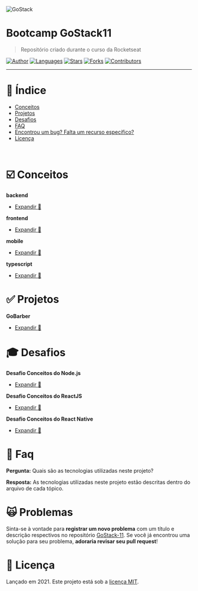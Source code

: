 <img alt="GoStack" src="https://github.com/phellippe/GoStack-11/blob/main/logo/gostack-rocketseat.png" />

# Bootcamp GoStack11

> Repositório criado durante o curso da Rocketseat

[![Author](https://img.shields.io/badge/author-phellippe-662d91?style=flat-square)](https://github.com/phellippe)
[![Languages](https://img.shields.io/github/languages/count/phellippe/GoStack-11?color=%23662d91&style=flat-square)](#)
[![Stars](https://img.shields.io/github/stars/phellippe/GoStack-11?color=662d91&style=flat-square)](https://github.com/phellippe/GoStack-11/stargazers)
[![Forks](https://img.shields.io/github/forks/phellippe/GoStack-11?color=%23662d91&style=flat-square)](https://github.com/phellippe/GoStack-11/network/members)
[![Contributors](https://img.shields.io/github/contributors/phellippe/GoStack-11?color=662d91&style=flat-square)](https://github.com/phellippe/GoStack-11//graphs/contributors)

---

# :pushpin: Índice

* [Conceitos](#ballot_box_with_check-conceitos)
* [Projetos](#white_check_mark-projetos)
* [Desafios](#mortar_board-desafios)
* [FAQ](#postbox-faq)
* [Encontrou um bug? Falta um recurso específico?](#scream_cat-problemas)
* [Licença](#closed_book-licença)

<br />

# :ballot_box_with_check: Conceitos

**backend**

- [Expandir :page_with_curl:](https://github.com/phellippe/GoStack-11/tree/main/conceitos/backend/)

**frontend**

- [Expandir :page_with_curl:](https://github.com/phellippe/GoStack-11/tree/main/conceitos/frontend/)

**mobile**

- [Expandir :page_with_curl:](https://github.com/phellippe/GoStack-11/tree/main/conceitos/mobile/)

**typescript**

- [Expandir :page_with_curl:](https://github.com/phellippe/GoStack-11/tree/main/conceitos/typescript/)

# :white_check_mark: Projetos

**GoBarber**

- [Expandir :page_with_curl:](https://github.com/phellippe/GoStack-11/tree/main/projetos/project-01)

# :mortar_board: Desafios

**Desafio Conceitos do Node.js**

- [Expandir :page_with_curl:](https://github.com/phellippe/GoStack-11/tree/main/Desafios/01%20-%20Desafio-conceitos-nodejs)

**Desafio Conceitos do ReactJS**

- [Expandir :page_with_curl:](https://github.com/phellippe/GoStack-11/tree/main/Desafios/02%20-%20Desafio-conceitos-ReactJs)

**Desafio Conceitos do React Native**

- [Expandir :page_with_curl:](https://github.com/phellippe/GoStack-11/tree/main/Desafios/03%20-%20Desafio-conceitos-reactNative)

# :postbox: Faq

**Pergunta:** Quais são as tecnologias utilizadas neste projeto?

**Resposta:** 
As tecnologias utilizadas neste projeto estão descritas dentro do arquivo de cada tópico.

# :scream_cat: Problemas

Sinta-se à vontade para **registrar um novo problema** com um título e descrição respectivos no repositório [GoStack-11](https://github.com/phellippe/GoStack-11/issues). Se você já encontrou uma solução para seu problema, **adoraria revisar seu pull request**!

# :closed_book: Licença

Lançado em 2021.
Este projeto está sob a [licença MIT](https://github.com/phellippe/GoStack-11/blob/main/LICENSE).
